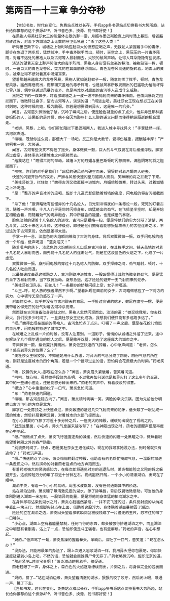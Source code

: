 # 第两百一十三章 争分夺秒
        【告知书友，时代在变化，免费站点难以长存，手机app多书源站点切换看书大势所趋，站长给你推荐的这个换源APP，听书音色多、换源、找书都好使！】
       在黑袍人将美杜莎女王的能量体击散的那一霎，月媚与墨巴斯脸庞上同时涌上暴怒，后者豁然转过头，对着下方城墙之上无数的守卫低吼道：“杀了这些人类！”
       听得墨巴斯下令，城墙之上顿时响应起巨大的愤怒应喝之声，无数蛇人紧握着手中的毒矛，脚步在急退了两步后，猛然前冲，手中毒矛脱手而出，顿时，天空之上，黑压压的一片毒矛阵雨，对着不远处的黑袍人以及古河等人暴射而去，尖锐的破风声响，让得人耳朵隐隐有些发疼。
       淡淡的望着天空上那声势浩大的毒矛阵雨，黑袍人身形没有丝毫的移动，袖袍轻轻一挥，顿时，一道巨大的青色龙卷风，突兀的在其面前悬浮而出，青色龙卷风高速的旋转着，地面上的黄沙，被牵扯得不断对着其中涌灌耳来。
       望着那越来越庞大的龙卷风暴，黑袍人犹如驱赶蚊子一般，随意的挥了挥手，顿时，青色龙卷风暴，猛然席卷而出，而那铺天盖地的毒矛阵雨，也是被风暴所散发而出的狂猛吸力给破坏得七零八落，偶尔穿透过风暴的毒矛，也是再难以对后面的古河等人造成什么威胁。
       黑袍之下的一双眸子，盯着那城墙之上一波一波不断抛射而来的毒矛阵雨，任由风暴将之阻拦而下，微微转过身子，望向古河等人，淡淡的道：“闯进去吧，美杜莎女王现在想必正在关键时刻吧，这种时候的她，极为脆弱，你若是想要得到异火，这是唯一的机会。”
       闻言，古河眉头微微皱了皱，沉吟了瞬间之后，便是脸色凝重的点了点头，他并非是那种婆婆妈妈的人，该果断的是时候，绝不会因为那些什么无聊的道义问题而使得稍纵既逝的机会溜走。
       “老狮，风黎，上吧，你们帮忙阻拦下墨巴斯两人，我进入城中寻找异火！”手掌猛然一挥，古河沉声道。
       “嘿嘿，既然你这么说，那便大干一场吧，反正你是大款爷，受得伤越重，报酬越丰厚！”严狮咧嘴一笑，大笑道。
       闻言，古河有些哭笑不得摇了摇头，身体微微一颤，巨大的斗气双翼在背后缓缓浮现，脚掌点过虚空，身体率先对着城市之内飙射而去。
       “给我站住！”瞧得古河的举动，城墙上方的月媚与墨巴斯顿时闪掠而来，满脸阴寒的将之阻拦而下。
       “嘿嘿，你们的对手是我们！”凶猛的破风劲气破空而来，狠狠的对着月媚两人砸去。
       快速的闪避开劲气的攻击，严狮与风黎快速闪至月媚两人面前，笑眯眯的将之拦截了下来。
       “美杜莎蛇卫，拦住他！”瞧得古河又欲直接冲进城内，月媚俏脸微寒，转过头来，对着城墙之上冷喝道。
       “是！”整齐的声音冰冷的应喝，旋即十几道光影借助着城墙的高度，闪电般的将古河拦截而下。
       “杀了他！”服饰略微有些怪异的十几名蛇人，目光阴冷得犹如一条毒蛇一般，死死的盯着古河，随着一声冷喝，十几人几乎是同时闪掠身形，凶猛砸出的劲气，在飞掠至半空时，却是开始互相融合着，而随着劲气的诡异融合，其中所蕴含的能量，也是成倍的暴涨。
       脸色淡然的望着十几名蛇人的进攻，古河只是粗略一扫，便是将他们的实力分辩了清楚，两名斗灵，以及十来名大斗师，这种级别，即使是他们拥有着能够振幅攻击力的古怪连击之术，不过这对于古河来说，依然是差得太远。
       手掌一开一合，淡蓝色的火焰瞬间缭绕了古河的身体，背后双翼微微一振，双手闪电般的结出一个印结，低声喝道：“蓝炎滔天！”
       随着喝声的落下，淡蓝色的火焰瞬间突兀出现在古河身前，在其挥手之间，铺天盖地的对着十几名蛇人暴射而去，而先前十几名蛇人的连击劲气，则是在这淡蓝色的火焰之下，化成了一片虚无。
       双翼微微一振，身形闪电般的穿过十几名蛇人的防御，双手探伸之间，劲气暗射，顿时，十几名蛇人吐血而退。
       以最快速度击退这拦路之人，古河刚欲冲进城市，一股凶悍得让其脸色微变的劲气，便是猛的自下方暴射而来，当下双翼振动，身形急退，这才险险的避开一支飞射而来的蛇矛。
       “美杜莎蛇卫队长，花蛇儿！”一条曼妙的娇躯闪掠上空，女子冷喝道。
       “斗王…呼，蛇人族的强者果然不少啊。”望着出现在面前的女子，古河略微感应了一下对方的实力，心中顿时无奈的感叹了一声。
       对面的女子，似乎并没有与古河聊天的意思，一手扯过尖锐的蛇矛，蛇尾在虚空一摆，便是携带着凶悍无匹的劲气对着古河冲杀而来。
       然而就在古河准备动身迎战之时，黑袍人忽然闪现而出，淡淡的道：“她交给我吧，你去找异火，我们没多少时间了，一旦美杜莎女王进化成功，我想我们便只能有多远跑多远了。”
       “嗯。”瞧得出现在面前的黑袍人，古河急忙点了点头，叮嘱了一声之后，便是在花蛇儿愤怒的目光中，闪电般的掠进了城市之中。
       在城墙之上乱成一片的时候，没有人注意到，一道影子，悄悄的从城墙之外溜了进来，途中在解决了几个偶尔遇见的蛇人之后，便是撒开双腿，冲进了这座庞大的城市之中。
       背间微微一颤，紫云翼扑腾而出，萧炎低空快速的飞掠着，心中急声问道：“老师，怎么样？感应到异火的位置了么？”
       “美杜莎女王很狡猾，不知道她用什么办法，将异火的气息分成了四份，四份气息的所在地，刚好是这座城市的四个角落，若是一个个搜寻过去的话，恐怕将会花费极大的时间。”药老笑道。
       “唉，狡猾的女人…那现在怎么办？”闻言，萧炎眉头紧皱着，苦笑着问道。
       “呵呵，放心吧，虽然她手段颇为高明，不过我再如何说也是和异火打了这么多年的交道，其中的一些细小差距，还是能够分辩出来的。”药老的笑声中，有着淡淡的得意。
       “哪边？”心中重重的松了一口气，萧炎急忙问道。
       “东！”药老快速的回道。
       “嘿嘿，那古河走错方向了。”闻言，萧炎顿时咧嘴一笑，满脸的幸灾乐祸，因为先前他分明瞧见古河飞行的方向是北方。
       脚掌在一处房顶之上快速点过，萧炎敏捷的避过几只飞射而来的蛇矛，低头瞟了一眼乱成一团的城市，然后扑扇着紫云翼，对着城市的东部飞掠而去。
       在小心翼翼的飞掠了将近十多分钟之后，一座庞大的神殿，缓缓的出现在了视线之内。
       “就是这里面，小心点，异火气息越来越浓郁了！”在神殿出现之时，药老的提醒声便是再度在心中响起。
       “嗯。”微微点了点头，萧炎飞行速度逐渐的减缓，然后快速的闪进一处黑暗之中，微眯着眼睛望着神殿之外的森严防御。
       “别浪费时间了，快点，若是美杜莎女王进化成功，现在的我可拿她没办法，到时候就只有逃命了！”药老沉声道。
       “嗯。”快速的点了点头，萧炎悄悄的翻过神殿，借助着有药老帮忙掩藏气息，一溜烟的窜进一条走廊之中，然后拼命的对着药老指点的地方奔跑而去。
       有着药老强大的灵魂感知力，在每次即将遇见对方的巡逻队时，萧炎都能险之又险的将之躲避开去，这般惊险万分的窜了将近十分钟左右，视线豁然开朗，一个小小的清澈湖泊，出现在了眼中。
       湖泊中央，有着一个小小的岛屿，周围水波粼粼，没有任何通向其中的桥路。
       站在湖泊边缘，萧炎瞟了瞟清澈见底的湖水，舔了舔嘴唇，背后双翼微微扇动，可当他的身体刚刚进入湖面一米左右，一股诡异的能量，便是将他的身体猛的拍向湖水之中。
       在身体即将沾染到湖水之时，萧炎心脏猛然紧缩，一抹不安飞速闪过，条件反射般的从纳戒中丢出一块玉尺，然后脚尖轻点在上面，借助着这股浮力，身体贴着湖面暴射回了湖边。
       险险的立在湖泊之边，萧炎回头望着那转瞬间就被侵蚀成了一片虚无的玉尺，忍不住的咽了一口唾沫…
       “小心点，湖面上空有着能量禁制，任何飞行的东西，都会被强行挤进湖泊之中，而且湖泊之中明显有着剧毒，沾上了一点，恐怕即使是斗王强者，也有些麻烦。”药老的声音，在心中想起。
       “妈的…”低声骂了一句，萧炎焦躁的握着拳头，半晌后，深吐了一口气，苦笑道：“现在怎么办？”
       “没办法，只能用最笨的办法了，跟上次进入岩浆湖泊一样，我用异火把你包裹吧，你加快速度赶紧到小岛上吧，不然的话，恐怕就会腐蚀得尸骨无存了。”药老略微沉吟，旋即无奈的道。
       “那赶紧吧…时间宝贵啊！”萧炎激动的搓着手，催促道。
       药老轻嗯了一声，身体之上，森白色的火焰逐渐缭绕而出，片刻之后，将身体完全的包裹而进。
       “妈的，拼了…”站在湖泊边缘，萧炎望着清澈的湖水，狠狠的咬了咬牙，然后闭上眼，噗通一声，跳了下去。
       【告知书友，时代在变化，免费站点难以长存，手机app多书源站点切换看书大势所趋，站长给你推荐的这个换源APP，听书音色多、换源、找书都好使！】